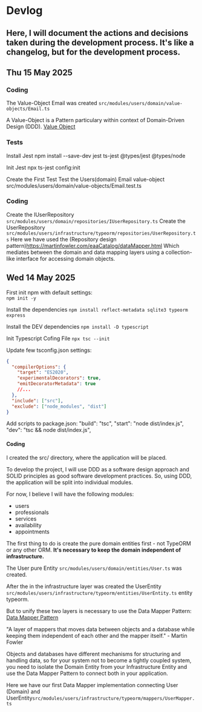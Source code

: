 # Devlog
## Here, I will document the actions and decisions taken during the development process. It's like a changelog, but for the development process.

## Thu 15 May 2025

### Coding

The Value-Object Email was created `src/modules/users/domain/value-objects/Email.ts`

A Value-Object is a Pattern particulary within context of Domain-Driven Design (DDD).
[Value Object](https://martinfowler.com/bliki/ValueObject.html)

### Tests

Install Jest
npm install --save-dev jest ts-jest @types/jest @types/node

Init Jest
npx ts-jest config:init

Create the First Test 
Test the Users(domain) Email value-object
src/modules/users/domain/value-objects/Email.test.ts

### Coding

Create the IUserRepository `src/modules/users/domain/repositories/IUserRepository.ts`
Create the UserRepository `src/modules/users/infrastructure/typeorm/repositories/UserRepository.ts`
Here we have used the (Repository design pattern)https://martinfowler.com/eaaCatalog/dataMapper.html
Which mediates between the domain and data mapping layers using a collection-like interface for accessing domain objects.


## Wed 14 May 2025

First init npm with default settings:  
`npm init -y`

Install the dependencies
`npm install reflect-metadata sqlite3 typeorm express`

Install the DEV dependencies
`npm install -D typescript`

Init Typescript Cofing File
`npx tsc --init`

Update few tsconfig.json settings:
```json
{
  "compilerOptions": {
    "target": "ES2020",
    "experimentalDecorators": true,
    "emitDecoratorMetadata": true
    //...
  },
  "include": ["src"],
  "exclude": ["node_modules", "dist"]
}
```

Add scripts to package.json:
"build": "tsc",
"start": "node dist/index.js",
"dev": "tsc && node dist/index.js",

#### Coding

I created the src/ directory, where the application will be placed.

To develop the project, I will use DDD as a software design approach and SOLID principles as good software development practices.
So, using DDD, the application will be split into individual modules.

For now, I believe I will have the following modules:
- users
- professionals
- services
- availability
- appointments

The first thing to do is create the pure domain entities first - not TypeORM or any other ORM.
**It's necessary to keep the domain independent of infrastructure.**

The User pure Entity `src/modules/users/domain/entities/User.ts` was created.

After the in the infrastructure layer was created the UserEntity `src/modules/users/infrastructure/typeorm/entities/UserEntity.ts` entity typeorm.

But to unify these two layers is necessary to use the Data Mapper Pattern:
[Data Mapper Pattern](https://martinfowler.com/eaaCatalog/dataMapper.html)

"A layer of mappers that moves data between objects and a database while keeping them independent of each other and the mapper itself." - Martin Fowler

Objects and databases have different mechanisms for structuring and handling data, so for your system not to become a tightly coupled system, you need to isolate the Domain Entity from your Infrastructure Entity
and use the Data Mapper Pattern to connect both in your application.

Here we have our first Data Mapper implementation connecting User (Domain) and UserEntity`src/modules/users/infrastructure/typeorm/mappers/UserMapper.ts`